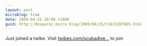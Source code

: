```yaml
---
layout: post
microblog: true
date: 2009-04-25 10:00 +1000
guid: http://desparoz.micro.blog/2009/04/25/t1615387865.html
---
```

Just joined a twibe. Visit [twibes.com/scubadive...](http://twibes.com/scubadiver) to join
